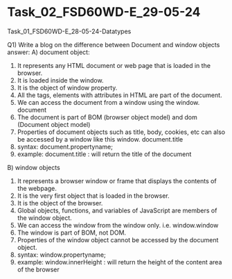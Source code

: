 # Task_02_FSD60WD-E_29-05-24
Task_01_FSD60WD-E_28-05-24-Datatypes

Q1) Write a blog on the difference between Document and window objects
answer:
A) document object:
1) It represents any HTML document or web page that is loaded in the browser.
2) It is loaded inside the window.
3) It is the object of window property.
4) All the tags, elements with attributes in HTML are part of the document.
5) We can access the document from a window using the window. document
6) The document is part of BOM (browser object model) and dom (Document object model)
7) Properties of document objects such as title, body, cookies, etc can also be accessed by a window like this window. document.title
8) syntax:  document.propertyname;
9) example: document.title :  will return the title of the document

B) window objects
1) It represents a browser window or frame that displays the contents of the webpage.   
2) It is the very first object that is loaded in the browser.
3) It is the object of the browser.
4) Global objects, functions, and variables of JavaScript are members of the window object.
5) We can access the window from the window only. i.e. window.window
6) The window is part of BOM, not DOM.
7) Properties of the window object cannot be accessed by the document object.
8) syntax: window.propertyname;
9) example: window.innerHeight : will return the height of the content area of the browser
